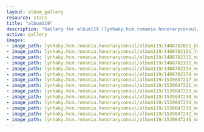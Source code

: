 ```yaml
---
layout: album_gallery
resource: stars
title: "album119"
description: "Gallery for album119 (lynhaky.hcm.romania.honoraryconsul/album119)"
active: gallery
images:
- image_path: lynhaky.hcm.romania.honoraryconsul/album119/1488782022_khoa4508.jpg
- image_path: lynhaky.hcm.romania.honoraryconsul/album119/1488782151_luon-co-nguoi-cham-soc-cho-lynk-tai-su-kien.jpg
- image_path: lynhaky.hcm.romania.honoraryconsul/album119/1488782332_mrat9785.jpg
- image_path: lynhaky.hcm.romania.honoraryconsul/album119/1488782332_mrat9799.jpg
- image_path: lynhaky.hcm.romania.honoraryconsul/album119/1488782334_mrat9906.jpg
- image_path: lynhaky.hcm.romania.honoraryconsul/album119/1488782374_mrat9973.jpg
- image_path: lynhaky.hcm.romania.honoraryconsul/album119/1539847217_mrat9397.jpg
- image_path: lynhaky.hcm.romania.honoraryconsul/album119/1539847221_mrat9428.jpg
- image_path: lynhaky.hcm.romania.honoraryconsul/album119/1539847225_mrat9616.jpg
- image_path: lynhaky.hcm.romania.honoraryconsul/album119/1539847230_mrat9619.jpg
- image_path: lynhaky.hcm.romania.honoraryconsul/album119/1539847234_mrat9707.jpg
- image_path: lynhaky.hcm.romania.honoraryconsul/album119/1539847238_mrat9746.jpg
- image_path: lynhaky.hcm.romania.honoraryconsul/album119/1539847242_mrat9791.jpg
- image_path: lynhaky.hcm.romania.honoraryconsul/album119/1539847246_mrat9800.jpg
---
```

